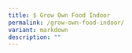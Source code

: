 ```yaml
---
title: $ Grow Own Food Indoor
permalink: /grow-own-food-indoor/
variant: markdown
description: ""
---
```

